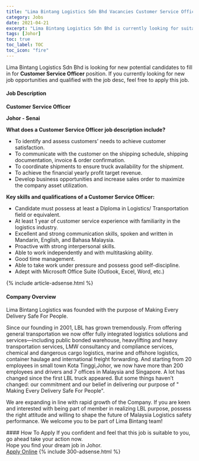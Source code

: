 ```yaml
---
title: "Lima Bintang Logistics Sdn Bhd Vacancies Customer Service Officer" 
category: Jobs 
date: 2021-04-21 
excerpt: "Lima Bintang Logistics Sdn Bhd is currently looking for suitable person to fill in the Customer Service Officer which based in Johor" 
tags: [Johor] 
toc: true 
toc_label: TOC 
toc_icon: "fire" 
--- 
```


<p>Lima Bintang Logistics Sdn Bhd is looking for new potential candidates to fill in for <b>Customer Service Officer</b> position. If you currently looking for new job opportunities and qualified with the job desc, feel free to apply this job.
</p><div><div><h4>Job Description</h4></div><div><div><span><div><p><strong>Customer Service Officer</strong></p><p><strong>Johor - Senai</strong></p><p><strong>What does a Customer Service Officer</strong> <strong>job description include?</strong></p><ul><li>To identify and assess customers&#8217; needs to achieve customer satisfaction.</li><li>To communicate with the customer on the shipping schedule, shipping documentation, invoice &amp; order confirmation.</li><li>To coordinate shipments to ensure truck availability for the shipment.</li><li>To achieve the financial yearly profit target revenue.</li><li>Develop business opportunities and increase sales order to maximize the company asset utilization.</li></ul><p><strong>Key skills and qualifications of a Customer Service Officer:</strong></p><ul><li>Candidate must possess at least a Diploma in Logistics/ Transportation field or equivalent.</li><li>At least 1 year of customer service experience with familiarity in the logistics industry.</li><li>Excellent and strong communication skills, spoken and written in Mandarin, English, and Bahasa Malaysia.</li><li>Proactive with strong interpersonal skills.</li><li>Able to work independently and with multitasking ability.</li><li>Good time management.</li><li>Able to take work under pressure and possess good self-discipline.</li><li>Adept with Microsoft Office Suite (Outlook, Excel, Word, etc.)</li></ul></div></span></div></div></div> 
{% include article-adsense.html %} 
<div><div><h4>Company Overview</h4></div><div><div><span><div><p>Lima Bintang Logistics&#160;was founded with the purpose of Making Every Delivery Safe For People.</p><p>Since our founding in 2001, LBL has grown tremendously. From offering general transportation we now offer fully integrated logistics solutions and services&#8212;including public bonded warehouse, heavylifting and heavy transportation services, LMW consultancy and compliance services, chemical and dangerous cargo logistics, marine and offshore logistics, container haulage and international freight forwarding. And starting from 20 employees in small town Kota Tinggi,Johor, we now have more than 200 employees and drivers and 7 offices in Malaysia and Singapore. A lot has changed since the first LBL truck appeared. But some things haven&#8217;t changed: our commitment and our belief in delivering our purpose of " Making Every Delivery Safe For People".</p><p>We are expanding in line with rapid growth of the Company. If you are keen and interested with being part of member in realizing LBL purpose, possess the right attitude and willing to shape the future of Malaysia Logistics safety performance. We welcome you to be part of Lima Bintang team!</p></div></span></div></div></div> 
#### How To Apply 
If you confident and feel that this job is suitable to you, go ahead take your action now. <br/> 
Hope you find your dream job in Johor. <br/> 
<a href="https://www.jobstreet.com.my/en/job/customer-service-officer-4544546?jobId=jobstreet-my-job-4544546&" class="btn btn--info" target="_blank" rel="nofollow noopenner">Apply Online</a> 
{% include 300-adsense.html %} 